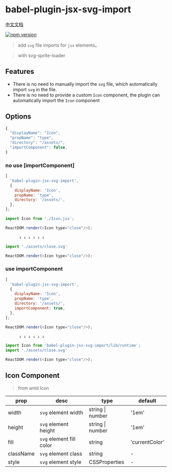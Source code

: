 # babel-plugin-jsx-svg-import

[中文文档](https://github.com/ti-tian/babel-plugin-jsx-svg-import/blob/master/README.zh.md)

[![npm version](https://img.shields.io/npm/v/babel-plugin-jsx-svg-import.svg?style=flat)](https://www.npmjs.com/package/babel-plugin-jsx-svg-import)

> add `svg` file imports for `jsx` elements。

> with svg-sprite-loader

## Features

- There is no need to manually import the `svg` file, which automatically import `svg` in the file.
- There is no need to provide a custom `Icon` component, the plugin can automatically import the `Icon` component

## Options

```javascript
{
  "displayName": "Icon",
  "propName": "type",
  "directory": "/assets/",
  "importComponent": false,
}
```

### no use [importComponent]

```javascript
[
  'babel-plugin-jsx-svg-import',
  {
    displayName: 'Icon',
    propName: 'type',
    directory: '/assets/',
  },
];
```

```javascript
import Icon from './Icon.jsx';

ReactDOM.render(<Icon type="close"/>);

      ↓ ↓ ↓ ↓ ↓ ↓

import './assets/close.svg'

ReactDOM.render(<Icon type="close"/>);
```

### use importComponent

```javascript
[
  'babel-plugin-jsx-svg-import',
  {
    displayName: 'Icon',
    propName: 'type',
    directory: '/assets/',
    importComponent: true,
  },
];
```

```javascript
ReactDOM.render(<Icon type="close"/>);

      ↓ ↓ ↓ ↓ ↓ ↓

import Icon from 'babel-plugin-jsx-svg-import/lib/runtime';
import './assets/close.svg'

ReactDOM.render(<Icon type="close"/>);
```

## Icon Component

> from antd Icon

| prop      | desc                     | type             | default        |
| --------- | ------------------------ | ---------------- | -------------- |
| width     | `svg` element width      | string \| number | '1em'          |
| height    | `svg` element height     | string \| number | '1em'          |
| fill      | `svg` element fill color | string           | 'currentColor' |
| className | `svg` element class      | string           | -              |
| style     | `svg` element style      | CSSProperties    | -              |

